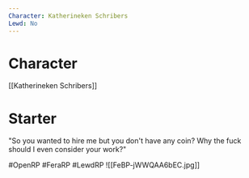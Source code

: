 ```yaml
---
Character: Katherineken Schribers
Lewd: No
---
```

# Character
[[Katherineken Schribers]]

# Starter
"So you wanted to hire me but you don't have any coin? Why the fuck should I even consider your work?"


#OpenRP #FeraRP #LewdRP 
![[FeBP-jWWQAA6bEC.jpg]]